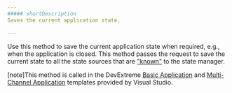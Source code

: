 ```yaml
---
##### shortDescription
Saves the current application state.

---
```

Use this method to save the current application state when required, e.g., when the application is closed. This method passes the request to save the current state to all the state sources that are ["known"](/api-reference/40%20SPA%20Framework/StateManager/3%20Methods/addStateSource(stateSource).md '/Documentation/ApiReference/SPA_Framework/StateManager/Methods/#addStateSourcestateSource') to the state manager.

[note]This method is called in the DevExtreme [Basic Application](/concepts/50%20VS%20Integration/0%20Project%20Templates/1%20Basic%20Application.md '/Documentation/Guide/VS_Integration/Project_Templates/#Basic_Application') and [Multi-Channel Application](/concepts/50%20VS%20Integration/0%20Project%20Templates/15%20Multi-Channel%20Application '/Documentation/Guide/VS_Integration/Project_Templates/#Multi-Channel_Application') templates provided by Visual Studio.